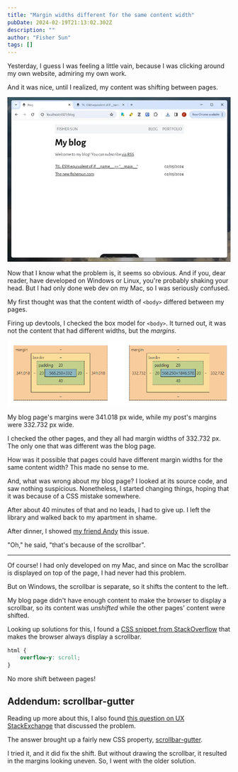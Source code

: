 ```yaml
---
title: "Margin widths different for the same content width"
pubDate: 2024-02-19T21:13:02.302Z
description: ""
author: "Fisher Sun"
tags: []
---
```

Yesterday, I guess I was feeling a little vain, because I was clicking around my own website, admiring my own work.

And it was nice, until I realized, my content was shifting between pages.

![animation showing the shift](./shift.webp)

Now that I know what the problem is, it seems so obvious.
And if you, dear reader, have developed on Windows or Linux, you're probably shaking your head.
But I had only done web dev on my Mac, so I was seriously confused.

My first thought was that the content width of `<body>` differed between my pages.

Firing up devtools, I checked the box model for `<body>`.
It turned out, it was not the content that had different widths, but the *margins*.

![comparison of the box models of the bodies of the two pages](./box-model.png)

My blog page's margins were 341.018 px wide, while my post's margins were 332.732 px wide.

I checked the other pages, and they all had margin widths of 332.732 px.
The only one that was different was the blog page.

How was it possible that pages could have different margin widths for the same content width?
This made no sense to me.

And, what was wrong about my blog page? I looked at its source code, and saw nothing suspicious.
Nonetheless, I started changing things, hoping that it was because of a CSS mistake somewhere.

After about 40 minutes of that and no leads, I had to give up.
I left the library and walked back to my apartment in shame.

After dinner, I showed [my friend Andy](https://github.com/ajy25) this issue.

"Oh," he said, "that's because of the scrollbar".

---

Of course! I had only developed on my Mac, and since on Mac the scrollbar is displayed on top of the page, I had never had this problem.

But on Windows, the scrollbar is separate, so it shifts the content to the left.

My blog page didn't have enough content to make the browser to display a scrollbar, so its content was *unshifted* while the other pages' content were shifted.

Looking up solutions for this, I found a [CSS snippet from StackOverflow](https://stackoverflow.com/a/7607206) that makes the browser always display a scrollbar.

```css
html {
    overflow-y: scroll;
}
```

No more shift between pages!

## Addendum: scrollbar-gutter
Reading up more about this, I also found [this question on UX StackExchange](https://ux.stackexchange.com/questions/145259/should-scrollbars-be-integrated-into-the-viewport-width-when-content-differs) that discussed the problem.

The answer brought up a fairly new CSS property, [scrollbar-gutter](https://developer.mozilla.org/en-US/docs/Web/CSS/scrollbar-gutter).

I tried it, and it did fix the shift. But without drawing the scrollbar, it resulted in the margins looking uneven.
So, I went with the older solution.
